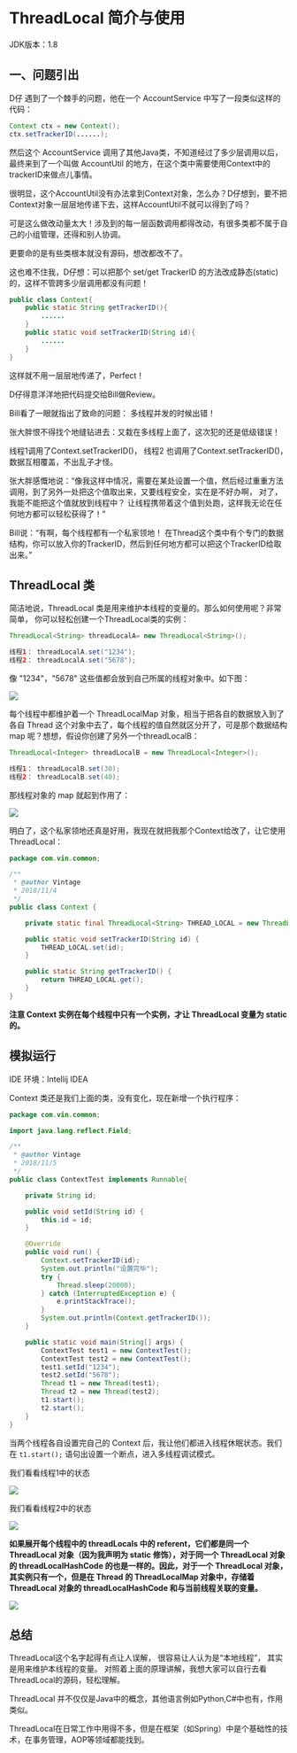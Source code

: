 # ThreadLocal 简介与使用

JDK版本：1.8

## 一、问题引出

D仔 遇到了一个棘手的问题，他在一个 AccountService 中写了一段类似这样的代码：

```java
Context ctx = new Context();
ctx.setTrackerID(......);
```

然后这个 AccountService 调用了其他Java类，不知道经过了多少层调用以后，最终来到了一个叫做 AccountUtil 的地方，在这个类中需要使用Context中的trackerID来做点儿事情。

很明显，这个AccountUtil没有办法拿到Context对象，怎么办？D仔想到，要不把Context对象一层层地传递下去，这样AccountUtil不就可以得到了吗？

可是这么做改动量太大！涉及到的每一层函数调用都得改动，有很多类都不属于自己的小组管理，还得和别人协调。

更要命的是有些类根本就没有源码，想改都改不了。

这也难不住我，D仔想：可以把那个 set/get TrackerID 的方法改成静态(static)的，这样不管跨多少层调用都没有问题！

```java
public class Context{
    public static String getTrackerID(){
        ......
    }
    public static void setTrackerID(String id){
        ......
    }
}
```

这样就不用一层层地传递了，Perfect！

D仔得意洋洋地把代码提交给Bill做Review。

Bill看了一眼就指出了致命的问题： 多线程并发的时候出错！

张大胖恨不得找个地缝钻进去：又栽在多线程上面了，这次犯的还是低级错误！

线程1调用了Context.setTrackerID()， 线程2 也调用了Context.setTrackerID()，数据互相覆盖，不出乱子才怪。

张大胖感慨地说：“像我这样中情况，需要在某处设置一个值，然后经过重重方法调用，到了另外一处把这个值取出来，又要线程安全，实在是不好办啊， 对了，我能不能把这个值就放到线程中？ 让线程携带着这个值到处跑，这样我无论在任何地方都可以轻松获得了！”

Bill说：“有啊，每个线程都有一个私家领地！ 在Thread这个类中有个专门的数据结构，你可以放入你的TrackerID，然后到任何地方都可以把这个TrackerID给取出来。”

## ThreadLocal 类

简洁地说，ThreadLocal 类是用来维护本线程的变量的。那么如何使用呢？非常简单， 你可以轻松创建一个ThreadLocal类的实例：

```java
ThreadLocal<String> threadLocalA= new ThreadLocal<String>();

线程1： threadLocalA.set("1234");
线程2： threadLocalA.set("5678");
```

像 "1234"，"5678" 这些值都会放到自己所属的线程对象中。如下图：

<img src="../../images/thread/threadlocal/map_one.PNG" />

每个线程中都维护着一个 ThreadLocalMap 对象，相当于把各自的数据放入到了各自 Thread 这个对象中去了，每个线程的值自然就区分开了，可是那个数据结构 map 呢？想想，假设你创建了另外一个threadLocalB：

```java
ThreadLocal<Integer> threadLocalB = new ThreadLocal<Integer>();

线程1： threadLocalB.set(30);
线程2： threadLocalB.set(40);
```

那线程对象的 map 就起到作用了：

<img src="../../images/thread/threadlocal/map_two.PNG" />

明白了，这个私家领地还真是好用，我现在就把我那个Context给改了，让它使用ThreadLocal：

```java
package com.vin.common;

/**
 * @author Vintage
 * 2018/11/4
 */
public class Context {

    private static final ThreadLocal<String> THREAD_LOCAL = new ThreadLocal<String>();

    public static void setTrackerID(String id) {
        THREAD_LOCAL.set(id);
    }

    public static String getTrackerID() {
        return THREAD_LOCAL.get();
    }
}

```

**注意 Context 实例在每个线程中只有一个实例，才让 ThreadLocal 变量为 static的。**

## 模拟运行

IDE 环境：Intellij IDEA

Context 类还是我们上面的类，没有变化，现在新增一个执行程序：

```java
package com.vin.common;

import java.lang.reflect.Field;

/**
 * @author Vintage
 * 2018/11/5
 */
public class ContextTest implements Runnable{

    private String id;

    public void setId(String id) {
        this.id = id;
    }

    @Override
    public void run() {
        Context.setTrackerID(id);
        System.out.println("设置完毕");
        try {
            Thread.sleep(20000);
        } catch (InterruptedException e) {
            e.printStackTrace();
        }
        System.out.println(Context.getTrackerID());
    }

    public static void main(String[] args) {
        ContextTest test1 = new ContextTest();
        ContextTest test2 = new ContextTest();
        test1.setId("1234");
        test2.setId("5678");
        Thread t1 = new Thread(test1);
        Thread t2 = new Thread(test2);
        t1.start();
        t2.start();
    }
}
```

当两个线程各自设置完自己的 Context 后，我让他们都进入线程休眠状态。我们在 `t1.start();` 语句出设置一个断点，进入多线程调试模式。

我们看看线程1中的状态

<img src="../../images/thread/threadlocal/thread1.PNG" />

我们看看线程2中的状态

<img src="../../images/thread/threadlocal/thread2.PNG" />

**如果展开每个线程中的 threadLocals 中的 referent，它们都是同一个 ThreadLocal 对象（因为我声明为 static 修饰），对于同一个 ThreadLocal 对象的 threadLocalHashCode 的也是一样的。因此，对于一个 ThreadLocal 对象，其实例只有一个，但是在 Thread 的 ThreadLocalMap 对象中，存储着 ThreadLocal 对象的 threadLocalHashCode 和与当前线程关联的变量。**

<img src="../../images/thread/threadlocal/storage_principle.PNG" />

## 总结

ThreadLocal这个名字起得有点让人误解， 很容易让人认为是“本地线程”， 其实是用来维护本线程的变量。 对照着上面的原理讲解，我想大家可以自行去看ThreadLocal的源码，轻松理解。

ThreadLocal 并不仅仅是Java中的概念，其他语言例如Python,C#中也有，作用类似。

ThreadLocal在日常工作中用得不多，但是在框架（如Spring）中是个基础性的技术，在事务管理，AOP等领域都能找到。